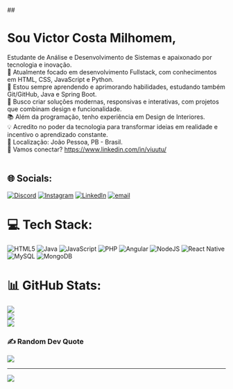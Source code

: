
##<h1>Sou Victor Costa Milhomem,</h1>
Estudante de Análise e Desenvolvimento de Sistemas e apaixonado por tecnologia e inovação.<br>🚀 Atualmente focado em desenvolvimento Fullstack, com conhecimentos em HTML, CSS, JavaScript e Python.<br>🌱 Estou sempre aprendendo e aprimorando habilidades, estudando também Git/GitHub, Java e Spring Boot.<br>🎯 Busco criar soluções modernas, responsivas e interativas, com projetos que combinam design e funcionalidade.<br>📚 Além da programação, tenho experiência em Design de Interiores.<br>💡 Acredito no poder da tecnologia para transformar ideias em realidade e incentivo o aprendizado constante.<br>📌 Localização: João Pessoa, PB - Brasil.<br>🔗 Vamos conectar? https://www.linkedin.com/in/viuutu/<br><br>


## 🌐 Socials:
[![Discord](https://img.shields.io/badge/Discord-%237289DA.svg?logo=discord&logoColor=white)](https://discord.gg/viuutu) [![Instagram](https://img.shields.io/badge/Instagram-%23E4405F.svg?logo=Instagram&logoColor=white)](https://instagram.com/viuutu) [![LinkedIn](https://img.shields.io/badge/LinkedIn-%230077B5.svg?logo=linkedin&logoColor=white)](https://linkedin.com/in/https://www.linkedin.com/in/viuutu/) [![email](https://img.shields.io/badge/Email-D14836?logo=gmail&logoColor=white)](mailto:victorcosta.prog@gmail.com) 

# 💻 Tech Stack:
![HTML5](https://img.shields.io/badge/html5-%23E34F26.svg?style=for-the-badge&logo=html5&logoColor=white) ![Java](https://img.shields.io/badge/java-%23ED8B00.svg?style=for-the-badge&logo=openjdk&logoColor=white) ![JavaScript](https://img.shields.io/badge/javascript-%23323330.svg?style=for-the-badge&logo=javascript&logoColor=%23F7DF1E) ![PHP](https://img.shields.io/badge/php-%23777BB4.svg?style=for-the-badge&logo=php&logoColor=white) ![Angular](https://img.shields.io/badge/angular-%23DD0031.svg?style=for-the-badge&logo=angular&logoColor=white) ![NodeJS](https://img.shields.io/badge/node.js-6DA55F?style=for-the-badge&logo=node.js&logoColor=white) ![React Native](https://img.shields.io/badge/react_native-%2320232a.svg?style=for-the-badge&logo=react&logoColor=%2361DAFB) ![MySQL](https://img.shields.io/badge/mysql-4479A1.svg?style=for-the-badge&logo=mysql&logoColor=white) ![MongoDB](https://img.shields.io/badge/MongoDB-%234ea94b.svg?style=for-the-badge&logo=mongodb&logoColor=white)
# 📊 GitHub Stats:
![](https://github-readme-stats.vercel.app/api?username=Viuutu&theme=dark&hide_border=false&include_all_commits=false&count_private=false)<br/>
![](https://nirzak-streak-stats.vercel.app/?user=Viuutu&theme=dark&hide_border=false)<br/>
![](https://github-readme-stats.vercel.app/api/top-langs/?username=Viuutu&theme=dark&hide_border=false&include_all_commits=false&count_private=false&layout=compact)

### ✍️ Random Dev Quote
![](https://quotes-github-readme.vercel.app/api?type=horizontal&theme=radical)

---
[![](https://visitcount.itsvg.in/api?id=Viuutu&icon=0&color=0)](https://visitcount.itsvg.in)

<!-- Proudly created with GPRM ( https://gprm.itsvg.in ) -->
